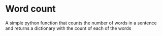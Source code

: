 # Word count

A simple python function that counts the number of words in a sentence and returns a dictionary with the count of each of the words